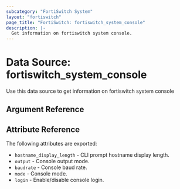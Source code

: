 ```yaml
---
subcategory: "FortiSwitch System"
layout: "fortiswitch"
page_title: "FortiSwitch: fortiswitch_system_console"
description: |-
  Get information on fortiswitch system console.
---
```


# Data Source: fortiswitch_system_console
Use this data source to get information on fortiswitch system console

## Argument Reference



## Attribute Reference

The following attributes are exported:

* `hostname_display_length` - CLI prompt hostname display length.
* `output` - Console output mode.
* `baudrate` - Console baud rate.
* `mode` - Console mode.
* `login` - Enable/disable console login.

